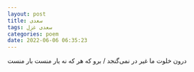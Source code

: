 ```yaml
---
layout: post
title: سعدی
tags: سعدی غزل
categories: poem
date: 2022-06-06 06:35:23
---
```


درون خلوت ما غیر در نمی‌گنجد / برو که هر که نه یار منست بار منست

